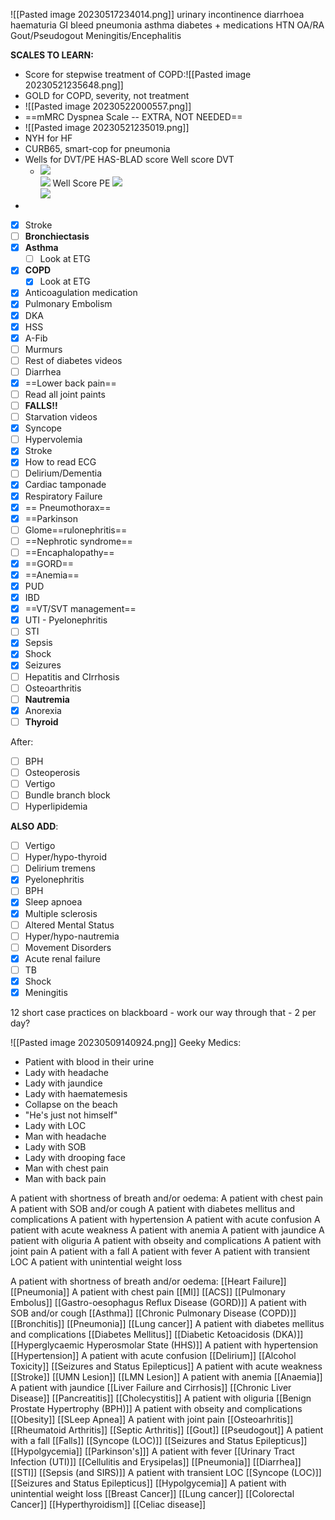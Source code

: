 ![[Pasted image 20230517234014.png]]
urinary incontinence
diarrhoea
haematuria
GI bleed
pneumonia
asthma
diabetes + medications
HTN
OA/RA
Gout/Pseudogout
Meningitis/Encephalitis

**SCALES TO LEARN:**
- Score for stepwise treatment of COPD:![[Pasted image 20230521235648.png]] 
- GOLD for COPD, severity, not treatment
- ![[Pasted image 20230522000557.png]]
- ==mMRC Dyspnea Scale --  EXTRA, NOT NEEDED==
- ![[Pasted image 20230521235019.png]]
- NYH for HF
- CURB65, smart-cop for pneumonia
- Wells for DVT/PE
  HAS-BLAD score
  Well score DVT
  - ![](http://127.0.0.1:60064/paste-c43a31dd44d3425210a6eb8a1bbc7f7728234edd.jpg)  
![](http://127.0.0.1:60064/paste-187de0e98215f1e31209e2fb7b752029fb858959.jpg)
Well Score PE
![](http://127.0.0.1:60064/paste-602ef72dae4d17a1b049d61a62dc41fb8d7e942e.jpg)  
![](http://127.0.0.1:60064/paste-02431774fab06eaae0d6ab1655064b8da1c61a56.jpg)
- 

- [x] Stroke
- [ ] **Bronchiectasis**
- [x] **Asthma**
	- [ ] Look at ETG
- [x] **COPD**
	- [x] Look at ETG
- [x] Anticoagulation medication
- [x] Pulmonary Embolism
- [x] DKA
- [x] HSS
- [x] A-Fib
- [ ] Murmurs
- [ ] Rest of diabetes videos
- [ ] Diarrhea
- [x] ==Lower back pain==
- [ ] Read all joint paints
- [ ] **FALLS!!**
- [ ] Starvation videos
- [x] Syncope
- [ ] Hypervolemia
- [x] Stroke
- [x] How to read ECG
- [ ] Delirium/Dementia
- [x] Cardiac tamponade
- [x] Respiratory Failure
- [x] == Pneumothorax==
- [x] ==Parkinson
- [ ] Glome==rulonephritis==
- [ ] ==Nephrotic syndrome==
- [ ] ==Encaphalopathy==
- [x] ==GORD==
- [x] ==Anemia==
- [x] PUD
- [x] IBD
- [x] ==VT/SVT management==
- [x] UTI - Pyelonephritis
- [ ] STI
- [x] Sepsis
- [x] Shock
- [x] Seizures
- [ ] Hepatitis and CIrrhosis
- [ ] Osteoarthritis
- [ ] **Nautremia**
- [x] Anorexia
- [ ] **Thyroid**

After:
- [ ] BPH
- [ ] Osteoperosis
- [ ] Vertigo
- [ ] Bundle branch block
- [ ] Hyperlipidemia

**ALSO ADD**:
- [ ] Vertigo
- [ ] Hyper/hypo-thyroid
- [ ] Delirium tremens
- [x] Pyelonephritis
- [ ] BPH
- [x] Sleep apnoea
- [x] Multiple sclerosis
- [ ] Altered Mental Status
- [ ] Hyper/hypo-nautremia
- [ ] Movement Disorders
- [x] Acute renal failure
- [ ] TB
- [x] Shock
- [x] Meningitis

12 short case practices on blackboard - work our way through that - 2 per day?

![[Pasted image 20230509140924.png]]
Geeky Medics:
- Patient with blood in their urine
- Lady with headache
- Lady with jaundice
- Lady with haematemesis
- Collapse on the beach
- "He's just not himself"
- Lady with LOC
- Man with headache
- Lady with SOB
- Lady with drooping face
- Man with chest pain
- Man with back pain

A patient with shortness of breath and/or oedema:
A patient with chest pain
A patient with SOB and/or cough
A patient with diabetes mellitus and complications
A patient with hypertension
A patient with acute confusion
A patient with acute weakness
A patient with anemia
A patient with jaundice
A patient with oliguria
A patient with obseity and complications
A patient with joint pain
A patient with a fall
A patient with fever
A patient with transient LOC
A patient with unintential weight loss

A patient with shortness of breath and/or oedema:
[[Heart Failure]]
[[Pneumonia]]
A patient with chest pain
[[MI]]
[[ACS]]
[[Pulmonary Embolus]]
[[Gastro-oesophagus Reflux Disease (GORD)]]
A patient with SOB and/or cough
[[Asthma]]
[[Chronic Pulmonary Disease (COPD)]]
[[Bronchitis]]
[[Pneumonia]]
[[Lung cancer]]
A patient with diabetes mellitus and complications
[[Diabetes Mellitus]]
[[Diabetic Ketoacidosis (DKA)]]
[[Hyperglycaemic Hyperosmolar State (HHS)]]
A patient with hypertension
[[Hypertension]]
A patient with acute confusion
[[Delirium]]
[[Alcohol Toxicity]]
[[Seizures and Status Epilepticus]]
A patient with acute weakness
[[Stroke]]
[[UMN Lesion]]
[[LMN Lesion]]
A patient with anemia
[[Anaemia]]
A patient with jaundice
[[Liver Failure and Cirrhosis]]
[[Chronic Liver Disease]]
[[Pancreatitis]]
[[Cholecystitis]]
A patient with oliguria
[[Benign Prostate Hypertrophy (BPH)]]
A patient with obseity and complications
[[Obesity]]
[[SLeep Apnea]]
A patient with joint pain
[[Osteoarhritis]]
[[Rheumatoid Arthritis]]
[[Septic Arthritis]]
[[Gout]]
[[Pseudogout]]
A patient with a fall
[[Falls]]
[[Syncope (LOC)]]
[[Seizures and Status Epilepticus]]
[[Hypolgycemia]]
[[Parkinson's]]]
A patient with fever
[[Urinary Tract Infection (UTI)]]
[[Cellulitis and Erysipelas]]
[[Pneumonia]]
[[Diarrhea]]
[[STI]]
[[Sepsis (and SIRS)]]
A patient with transient LOC
[[Syncope (LOC)]]
[[Seizures and Status Epilepticus]]
[[Hypolgycemia]]
A patient with unintential weight loss
[[Breast Cancer]]
[[Lung cancer]]
[[Colorectal Cancer]]
[[Hyperthyroidism]]
[[Celiac disease]]